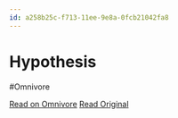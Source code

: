 ```yaml
---
id: a258b25c-f713-11ee-9e8a-0fcb21042fa8
---
```


# Hypothesis
#Omnivore

[Read on Omnivore](https://omnivore.app/me/hypothesis-18ec71b00c6)
[Read Original](https://hypothes.is/a/QVDBRvcLEe6K1ecKFC2VCw)

